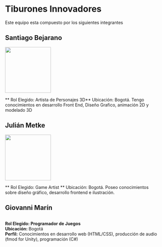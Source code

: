 # Tiburones Innovadores
Este equipo esta compuesto por los siguientes integrantes

## Santiago Bejarano 

<img src="https://github.com/user-attachments/assets/2901283c-3339-4bc8-96f5-c201f7ee6c6c" width="150">

** Rol Elegido: Artista de Personajes 3D**
Ubicación: Bogotá. Tengo conocimientos en desarrollo Front End, Diseño Grafico, animación 2D y modelado 3D

## Julián Metke

<img src="https://github.com/TheTaker17/PPV2025/blob/Metke/Recursos/Im%C3%A1genes/Imgaen%20Personal.jpeg?raw=true" width ="150">

** Rol Elegido: Game Artist **
Ubicación: Bogotá. Poseo conocimientos sobre diseño gráfico, desarrollo frontend e ilustración. 

## Giovanni Marín

<img>

**Rol Elegido: Programador de Juegos**    
**Ubicación:** Bogotá    
**Perfil:** Conocimientos en desarrollo web (HTML/CSS), producción de audio (fmod for Unity), programación (C#)    
